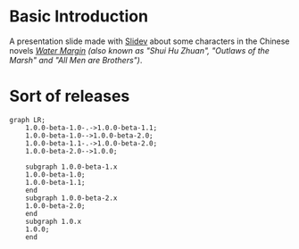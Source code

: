 # Basic Introduction

A presentation slide made with [Slidev](https://sli.dev) about some characters in the Chinese novels [_Water Margin_](https://en.wikipedia.org/wiki/Water_Margin) _(also known as "_Shui Hu Zhuan_", "_Outlaws of the Marsh_" and "_All Men are Brothers_")_. 

# Sort of releases

```mermaid
graph LR;
    1.0.0-beta-1.0-.->1.0.0-beta-1.1;
    1.0.0-beta-1.0-->1.0.0-beta-2.0;
    1.0.0-beta-1.1-.->1.0.0-beta-2.0;
    1.0.0-beta-2.0-->1.0.0;
    
    subgraph 1.0.0-beta-1.x
    1.0.0-beta-1.0;
    1.0.0-beta-1.1;
    end
    subgraph 1.0.0-beta-2.x
    1.0.0-beta-2.0;
    end
    subgraph 1.0.x
    1.0.0;
    end
```
